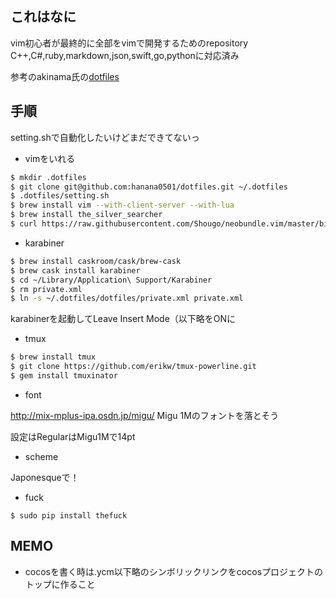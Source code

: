## これはなに
vim初心者が最終的に全部をvimで開発するためのrepository  
C++,C#,ruby,markdown,json,swift,go,pythonに対応済み   

参考のakinama氏の[dotfiles](https://github.com/akinama/dotfiles)  

## 手順

setting.shで自動化したいけどまだできてないっ

- vimをいれる

```sh
$ mkdir .dotfiles
$ git clone git@github.com:hanana0501/dotfiles.git ~/.dotfiles
$ .dotfiles/setting.sh
$ brew install vim --with-client-server --with-lua
$ brew install the_silver_searcher
$ curl https://raw.githubusercontent.com/Shougo/neobundle.vim/master/bin/install.sh | sh
```

- karabiner

```sh
$ brew install caskroom/cask/brew-cask
$ brew cask install karabiner
$ cd ~/Library/Application\ Support/Karabiner
$ rm private.xml
$ ln -s ~/.dotfiles/dotfiles/private.xml private.xml
```

karabinerを起動してLeave Insert Mode（以下略をONに

- tmux

```sh
$ brew install tmux
$ git clone https://github.com/erikw/tmux-powerline.git
$ gem install tmuxinator
```

- font

http://mix-mplus-ipa.osdn.jp/migu/
Migu 1Mのフォントを落とそう

設定はRegularはMigu1Mで14pt

- scheme

Japonesqueで！

- fuck
```
$ sudo pip install thefuck
```

## MEMO

- cocosを書く時は.ycm以下略のシンボリックリンクをcocosプロジェクトのトップに作ること
